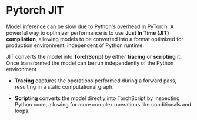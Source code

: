 # Pytorch JIT

Model inference can be slow due to Python's overhead in PyTorch. A powerful way to optimizer performance is to use **Just In Time (JIT) compilation**, allowing models to be converted into a format optimized for production environment, independent of Python runtime.

JIT converts the model into **TorchScript** by either **tracing** or **scripting** it. Once transformed the model can be run independently of the Python environment.

- **Tracing** captures the operations performed during a forward pass, resulting in a static computational graph.

- **Scripting** converts the model directly into TorchScript by inspecting Python code, allowing for more complex operations like conditionals and loops.
